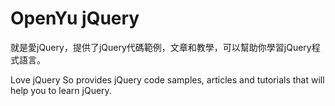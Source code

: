 # OpenYu jQuery

就是愛jQuery，提供了jQuery代碼範例，文章和教學，可以幫助你學習jQuery程式語言。

Love jQuery So provides jQuery code samples, articles and tutorials that will help you to learn jQuery.
